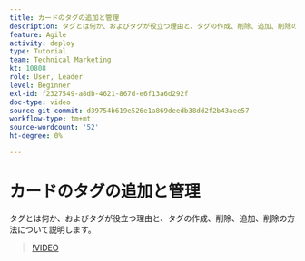 ```yaml
---
title: カードのタグの追加と管理
description: タグとは何か、およびタグが役立つ理由と、タグの作成、削除、追加、削除の方法について説明します。
feature: Agile
activity: deploy
type: Tutorial
team: Technical Marketing
kt: 10808
role: User, Leader
level: Beginner
exl-id: f2327549-a8db-4621-867d-e6f13a6d292f
doc-type: video
source-git-commit: d39754b619e526e1a869deedb38dd2f2b43aee57
workflow-type: tm+mt
source-wordcount: '52'
ht-degree: 0%

---
```


# カードのタグの追加と管理

タグとは何か、およびタグが役立つ理由と、タグの作成、削除、追加、削除の方法について説明します。

>[!VIDEO](https://video.tv.adobe.com/v/346807)
